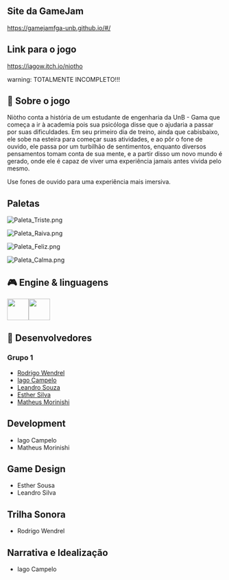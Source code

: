 <!---
Caso o jogo tenha uma logo, disponibilizá-la no README
--->

## Site da GameJam

https://gamejamfga-unb.github.io/#/

## Link para o jogo

https://iagow.itch.io/niotho

warning: TOTALMENTE INCOMPLETO!!!

## 📃 Sobre o jogo

<!---
Aqui faça uma descrição breve para os jogadores sobre o seu jogo! Qual o gênero? É multijogador? etc...
--->

Niòtho conta a história de um estudante de engenharia da UnB - Gama que começa a ir à academia pois sua psicóloga disse que o ajudaria a passar por suas dificuldades. Em seu primeiro dia de treino, ainda que cabisbaixo, ele sobe na esteira para começar suas atividades, e ao pôr o fone de ouvido, ele passa por um turbilhão de sentimentos, enquanto diversos pensamentos tomam conta de sua mente, e a partir disso um novo mundo é gerado, onde ele é capaz de viver uma experiência jamais antes vivida pelo mesmo.

Use fones de ouvido para uma experiência mais imersiva.

## Paletas

![Paleta_Triste.png](https://s3-us-west-2.amazonaws.com/secure.notion-static.com/1b77d333-9465-4efc-bfe8-2a71d9f4315a/Paleta_Triste.png)

![Paleta_Raiva.png](https://s3-us-west-2.amazonaws.com/secure.notion-static.com/0393a47a-3d09-4908-8905-15cfe0981600/Paleta_Raiva.png)

![Paleta_Feliz.png](https://s3-us-west-2.amazonaws.com/secure.notion-static.com/6ea5777c-e3e1-40d3-8986-c6b7a28c9710/Paleta_Feliz.png)

![Paleta_Calma.png](https://s3-us-west-2.amazonaws.com/secure.notion-static.com/fca9a564-2f8a-4310-a9b5-9f8ae01c9a2e/Paleta_Calma.png)

## 🎮 Engine & linguagens
<!---
Aqui recomenda-se que sejam colocados os ícones da game engine e das linguagens de programação que foram utilizadas no desenvolvimento do seu jogo, como o exemplo à seguir
--->
<img src="https://yt3.ggpht.com/dyZWalmAICWRKxkKfBXB6RCl1XuSYtWWgFPfqtabuaC5oEgDweGPM6lHtrz8e8TtfwyXji2eDqc=s900-c-k-c0x00ffffff-no-rj" width=50rem/><img src="https://cdn.jsdelivr.net/gh/devicons/devicon/icons/javascript/javascript-original.svg" width=50rem/>

## 🧠 Desenvolvedores
<!---
Aqui sugere-se que sejam colocados ao menos os nomes de cada desenvolvedor envolvido na criação do seu jogo
--->
### Grupo 1
- [Rodrigo Wendrel](https://github.com/rodwendrel)
- [Iago Campelo](https://github.com/iagoscm) 
- [Leandro Souza](https://github.com/Leanddro13)
- [Esther Silva](https://github.com/EstherSousa)
- [Matheus Morinishi](https://github.com/Morinishi15)

## Development

- Iago Campelo
- Matheus Morinishi

## Game Design

- Esther Sousa
- Leandro Silva

## Trilha Sonora

- Rodrigo Wendrel

## Narrativa e Idealização

- Iago Campelo
